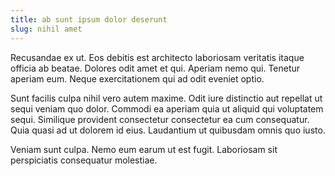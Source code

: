 ```yaml
---
title: ab sunt ipsum dolor deserunt
slug: nihil amet
---
```


Recusandae ex ut. Eos debitis est architecto laboriosam veritatis itaque officia ab beatae. Dolores odit amet et qui. Aperiam nemo qui. Tenetur aperiam eum. Neque exercitationem qui ad odit eveniet optio.

Sunt facilis culpa nihil vero autem maxime. Odit iure distinctio aut repellat ut sequi veniam quo dolor. Commodi ea aperiam quia ut aliquid qui voluptatem sequi. Similique provident consectetur consectetur ea cum consequatur. Quia quasi ad ut dolorem id eius. Laudantium ut quibusdam omnis quo iusto.

Veniam sunt culpa. Nemo eum earum ut est fugit. Laboriosam sit perspiciatis consequatur molestiae.
